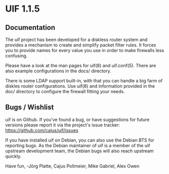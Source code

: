 # UIF 1.1.5

## Documentation

The uif project has been developed for a diskless router system and provides
a mechanism to create and simplify packet filter rules. It forces you to
provide names for every value you use in order to make firewalls less
confusing.

Please have a look at the man pages for uif(8) and uif.conf(5). There
are also example configurations in the docs/ directory.

There is some LDAP support built-in, with that you can handle a big farm
of diskles router configurations. Use uif(8) and information provided in
the doc/ directory to configure the firewall fitting your needs.


## Bugs / Wishlist

uif is on Github. If you've found a bug, or have suggestions for future
versions please report it via the project's issue tracker:
https://github.com/cajus/uif/issues

If you have installed uif on Debian, you can also use the Debian BTS for
reporting bugs. As the Debian maintainer of uif is a member of the uif
upstream development team, the Debian bugs will also reach upstream quickly.


Have fun,
-Jörg Platte, Cajus Pollmeier, Mike Gabriel, Alex Owen
